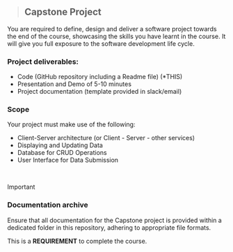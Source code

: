 
<div align="center">

</div>

>## Capstone Project


You are required to define, design and deliver a software 
project towards the end of the course, showcasing the skills 
you have learnt in the course. It will give you full exposure to 
the software development life cycle.


### Project deliverables:
- Code (GitHub repository including a Readme file) (*THIS)
- Presentation and Demo of 5-10 minutes
- Project documentation (template provided in slack/email)

### Scope
Your project must make use of the following:
- Client-Server architecture (or Client - Server - other services)
- Displaying and Updating Data
- Database for CRUD Operations
- User Interface for Data Submission

<br>





> [!Important]
> ### Documentation archive
> Ensure that all documentation for the Capstone project is provided within a dedicated folder in this repository, adhering to appropriate file formats.
> 
> This is a **REQUIREMENT** to complete the course.



<br><br>
